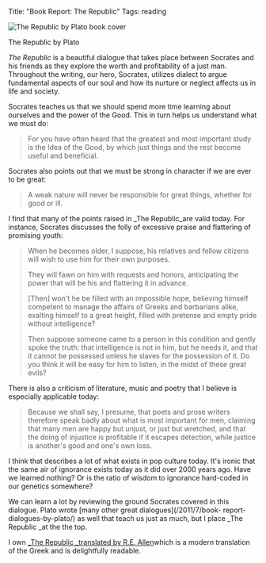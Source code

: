 Title: "Book Report: The Republic"
Tags: reading

![The Republic by Plato book cover](/media/uploads/republic_medium.jpg)

The Republic by Plato

_The Republic_ is a beautiful dialogue that takes place between Socrates and
his friends as they explore the worth and profitability of a just man.
Throughout the writing, our hero, Socrates, utilizes
dialect to argue fundamental aspects of our soul and how its nurture or
neglect affects us in life and society.

Socrates teaches us that we should spend more time learning about ourselves
and the power of the Good. This in turn helps us understand
what we must do:

> For you have often heard that the greatest and most important study is the
Idea of the Good, by which just things and the rest become useful and
beneficial.

Socrates also points out that we must be strong in character if we are ever to
be great:

> A weak nature will never be responsible for great things, whether for good
or ill.

I find that many of the points raised in _The Republic_are
valid today. For instance, Socrates discusses the folly of
excessive praise and flattering of promising youth:

> When he becomes older, I suppose, his relatives and fellow citizens will
wish to use him for their own purposes.
>
> They will fawn on him with requests and honors, anticipating the power that
will be his and flattering it in advance.
>
> \[Then\] won't he be filled with an impossible hope, believing himself
competent to manage the affairs of Greeks and barbarians alike, exalting
himself to a great height, filled with pretense and empty pride without
intelligence?
>
> Then suppose someone came to a person in this condition and gently spoke the
truth: that intelligence is not in him, but he needs it, and that it cannot be
possessed unless he slaves for the possession of it. Do you
think it will be easy for him to listen, in the midst of these great evils?

There is also a criticism of literature, music and poetry that I believe is
especially applicable today:

> Because we shall say, I presume, that poets and prose writers therefore
speak badly about what is most important for men, claiming that many men are
happy but unjust, or just but wretched, and that the doing of injustice is
profitable if it escapes detection, while justice is another's good and one's
own loss.

I think that describes a lot of what exists in pop culture today.
It's ironic that the same air of ignorance exists today as
it did over 2000 years ago. Have we learned nothing?
Or is the ratio of wisdom to ignorance hard-coded in our
genetics somewhere?

We can learn a lot by reviewing the ground Socrates covered in this dialogue.
Plato wrote [many other great dialogues](/2011/7/book-
report-dialogues-by-plato/) as well that teach us just as much, but I place
_The Republic _at the the top.

I own [_The Republic _translated by R.E. Allen](http://yalepress.yale.edu/book.asp?isbn=9780300136371)which is a modern translation of
the Greek and is delightfully readable.


